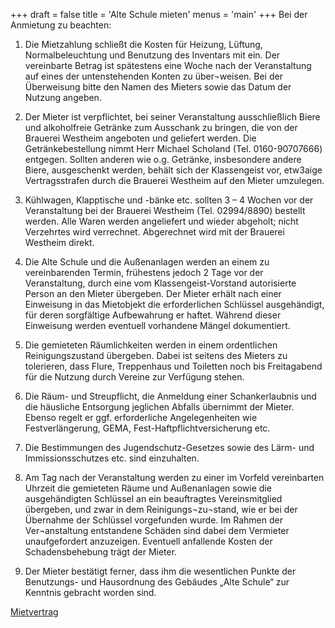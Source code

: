 +++
draft = false
title = 'Alte Schule mieten'
menus = 'main'
+++
Bei der Anmietung zu beachten:

1.	Die Mietzahlung schließt die Kosten für Heizung, Lüftung, Normalbeleuchtung und Benutzung des Inventars mit ein. Der vereinbarte Betrag ist spätestens eine Woche nach der Veranstaltung auf eines der untenstehenden Konten zu über¬weisen. Bei der Überweisung bitte den Namen des Mieters sowie das Datum der Nutzung angeben.

2.	Der Mieter ist verpflichtet, bei seiner Veranstaltung ausschließlich Biere und alkoholfreie Getränke zum Ausschank zu bringen, die von der Brauerei Westheim angeboten und geliefert werden. Die Getränkebestellung nimmt Herr Michael Scholand (Tel. 0160-90707666) entgegen. Sollten anderen wie o.g. Getränke, insbesondere andere Biere, ausgeschenkt werden, behält sich der Klassengeist vor, etw3aige Vertragsstrafen durch die Brauerei Westheim auf den Mieter umzulegen.

3.	Kühlwagen, Klapptische und -bänke etc.  sollten 3 – 4 Wochen vor der Veranstaltung bei der Brauerei Westheim (Tel. 02994/8890) bestellt werden.
Alle Waren werden angeliefert und wieder abgeholt; nicht Verzehrtes wird verrechnet. Abgerechnet wird mit der Brauerei Westheim direkt.

4.	Die Alte Schule und die Außenanlagen werden an einem zu vereinbarenden Termin, frühestens jedoch 2 Tage vor der Veranstaltung, durch eine vom Klassengeist-Vorstand autorisierte Person an den Mieter übergeben. Der Mieter erhält nach einer Einweisung in das Mietobjekt die erforderlichen Schlüssel ausgehändigt, für deren sorgfältige Aufbewahrung er haftet. Während dieser Einweisung werden eventuell vorhandene Mängel dokumentiert.

5.	Die gemieteten Räumlichkeiten werden in einem ordentlichen Reinigungszustand übergeben. Dabei ist seitens des Mieters zu tolerieren, dass Flure, Treppenhaus und Toiletten noch bis Freitagabend für die Nutzung durch Vereine zur Verfügung stehen.

6.	Die Räum- und Streupflicht, die Anmeldung einer Schankerlaubnis und die häusliche Entsorgung jeglichen Abfalls übernimmt der Mieter. Ebenso regelt er ggf. erforderliche Angelegenheiten wie Festverlängerung, GEMA, Fest-Haftpflichtversicherung etc.

7.	Die Bestimmungen des Jugendschutz-Gesetzes sowie des Lärm- und Immissionsschutzes etc. sind einzuhalten.

8.	Am Tag nach der Veranstaltung werden zu einer im Vorfeld vereinbarten Uhrzeit die gemieteten Räume und Außenanlagen sowie die ausgehändigten Schlüssel an ein beauftragtes Vereinsmitglied übergeben, und zwar in dem Reinigungs¬zu¬stand, wie er bei der Übernahme der Schlüssel vorgefunden wurde. Im Rahmen der Ver¬anstaltung entstandene Schäden sind dabei dem Vermieter unaufgefordert anzuzeigen. Eventuell anfallende Kosten der Schadensbehebung trägt der Mieter.

9.	Der Mieter bestätigt ferner, dass ihm die wesentlichen Punkte der Benutzungs- und Hausordnung des Gebäudes „Alte Schule“ zur Kenntnis gebracht worden sind.


[Mietvertrag](/Mietvertrag_AlteSchule.pdf)